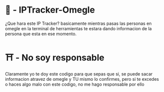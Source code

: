 # 🚦 - IPTracker-Omegle

¿Que hara este IP Tracker? basicamente mientras pasas las personas en omegle en la terminal de herramientas te estara dando informacion de la persona que esta en ese momento.

# ⛩ - No soy responsable

Claramente yo te doy este codigo para que sepas que si, se puede sacar informacion atravez de omegle y TU mismo lo confirmes, pero si te excedes o haces algo malo con este codigo, no me hago responsable por ello
